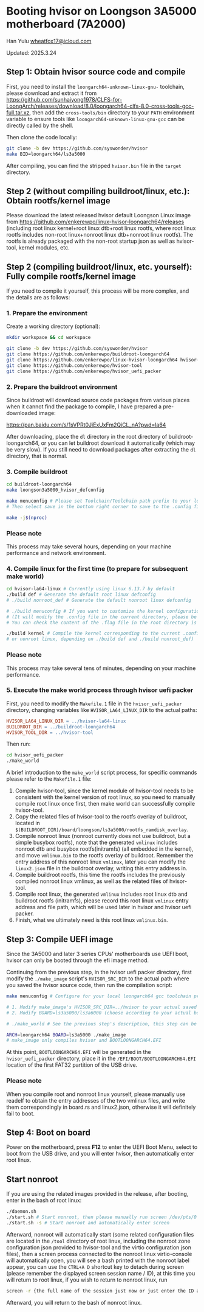 # Booting hvisor on Loongson 3A5000 motherboard (7A2000)

Han Yulu <wheatfox17@icloud.com>

Updated: 2025.3.24

## Step 1: Obtain hvisor source code and compile

First, you need to install the `loongarch64-unknown-linux-gnu-` toolchain, please download and extract it from <https://github.com/sunhaiyong1978/CLFS-for-LoongArch/releases/download/8.0/loongarch64-clfs-8.0-cross-tools-gcc-full.tar.xz>, then add the `cross-tools/bin` directory to your `PATH` environment variable to ensure tools like `loongarch64-unknown-linux-gnu-gcc` can be directly called by the shell.

Then clone the code locally:

```bash
git clone -b dev https://github.com/syswonder/hvisor
make BID=loongarch64/ls3a5000
```
After compiling, you can find the stripped `hvisor.bin` file in the `target` directory.

## Step 2 (without compiling buildroot/linux, etc.): Obtain rootfs/kernel image

Please download the latest released hvisor default Loongson Linux image from <https://github.com/enkerewpo/linux-hvisor-loongarch64/releases> (including root linux kernel+root linux dtb+root linux rootfs, where root linux rootfs includes non-root linux+nonroot linux dtb+nonroot linux rootfs). The rootfs is already packaged with the non-root startup json as well as hvisor-tool, kernel modules, etc.

## Step 2 (compiling buildroot/linux, etc. yourself): Fully compile rootfs/kernel image

If you need to compile it yourself, this process will be more complex, and the details are as follows:

### 1. Prepare the environment

Create a working directory (optional):

```bash
mkdir workspace && cd workspace

git clone -b dev https://github.com/syswonder/hvisor
git clone https://github.com/enkerewpo/buildroot-loongarch64
git clone https://github.com/enkerewpo/linux-hvisor-loongarch64 hvisor-la64-linux
git clone https://github.com/enkerewpo/hvisor-tool
git clone https://github.com/enkerewpo/hvisor_uefi_packer
```
### 2. Prepare the buildroot environment

Since buildroot will download source code packages from various places when it cannot find the package to compile, I have prepared a pre-downloaded image:

<https://pan.baidu.com/s/1sVPRt0JiExUxFm2QiCL_nA?pwd=la64>

After downloading, place the `dl` directory in the root directory of buildroot-loongarch64, or you can let buildroot download it automatically (which may be very slow). If you still need to download packages after extracting the `dl` directory, that is normal.

### 3. Compile buildroot

```bash
cd buildroot-loongarch64
make loongson3a5000_hvisor_defconfig

make menuconfig # Please set Toolchain/Toolchain path prefix to your local loongarch64 toolchain path and prefix
# Then select save in the bottom right corner to save to the .config file

make -j$(nproc)
```

<div class="warning">
    <h3>Please note</h3>
    <p> This process may take several hours, depending on your machine performance and network environment.</p>
</div>

### 4. Compile linux for the first time (to prepare for subsequent make world)

```bash
cd hvisor-la64-linux # Currently using linux 6.13.7 by default
./build def # Generate the default root linux defconfig
# ./build nonroot_def # Generate the default nonroot linux defconfig

# ./build menuconfig # If you want to customize the kernel configuration, you can use this command
# (It will modify the .config file in the current directory, please be aware of whether you are modifying the root linux or nonroot linux configuration,
# You can check the content of the .flag file in the root directory is ROOT or NONROOT)

./build kernel # Compile the kernel corresponding to the current .config (may be root linux
# or nonroot linux, depending on ./build def and ./build nonroot_def)
```

<div class="warning">
    <h3>Please note</h3>
    <p> This process may take several tens of minutes, depending on your machine performance.</p>
</div>

### 5. Execute the make world process through hvisor uefi packer

First, you need to modify the `Makefile.1` file in the `hvisor_uefi_packer` directory, changing variables like `HVISOR_LA64_LINUX_DIR` to the actual paths:

```Makefile
HVISOR_LA64_LINUX_DIR = ../hvisor-la64-linux
BUILDROOT_DIR = ../buildroot-loongarch64
HVISOR_TOOL_DIR = ../hvisor-tool
```

Then run:

```bash
cd hvisor_uefi_packer
./make_world
```

A brief introduction to the `make_world` script process, for specific commands please refer to the `Makefile.1` file:
1. Compile hvisor-tool, since the kernel module of hvisor-tool needs to be consistent with the kernel version of root linux, so you need to manually compile root linux once first, then make world can successfully compile hvisor-tool.
2. Copy the related files of hvisor-tool to the rootfs overlay of buildroot, located in `$(BUILDROOT_DIR)/board/loongson/ls3a5000/rootfs_ramdisk_overlay`.
3. Compile nonroot linux (nonroot currently does not use buildroot, but a simple busybox rootfs), note that the generated `vmlinux` includes nonroot dtb and busybox rootfs(initramfs) (all embedded in the kernel), and move `vmlinux.bin` to the rootfs overlay of buildroot. Remember the entry address of this nonroot linux `vmlinux`, later you can modify the `linux2.json` file in the buildroot overlay, writing this entry address in.
4. Compile buildroot rootfs, this time the rootfs includes the previously compiled nonroot linux vmlinux, as well as the related files of hvisor-tool.
5. Compile root linux, the generated `vmlinux` includes root linux dtb and buildroot rootfs (initramfs), please record this root linux `vmlinux` entry address and file path, which will be used later in hvisor and hvisor uefi packer.
6. Finish, what we ultimately need is this root linux `vmlinux.bin`.

## Step 3: Compile UEFI image

Since the 3A5000 and later 3 series CPUs' motherboards use UEFI boot, hvisor can only be booted through the efi image method.

Continuing from the previous step, in the hvisor uefi packer directory, first modify the `./make_image` script's `HVISOR_SRC_DIR` to the actual path where you saved the hvisor source code, then run the compilation script:

```bash
make menuconfig # Configure for your local loongarch64 gcc toolchain prefix, hvisor.bin path, vmlinux.bin path

# 1. Modify make_image's HVISOR_SRC_DIR=../hvisor to your actual saved hvisor source code path, then run the script
# 2. Modify BOARD=ls3a5000/ls3a6000 (choose according to your actual board model), the BOARD in the env mentioned later is the same

# ./make_world # See the previous step's description, this step can be skipped if you do not need to recompile buildroot/linux

ARCH=loongarch64 BOARD=ls3a5000 ./make_image
# make_image only compiles hvisor and BOOTLOONGARCH64.EFI
```

At this point, `BOOTLOONGARCH64.EFI` will be generated in the `hvisor_uefi_packer` directory, place it in the `/EFI/BOOT/BOOTLOONGARCH64.EFI` location of the first FAT32 partition of the USB drive.

<div class="warning">
    <h3>Please note</h3>
    <p> When you compile root and nonroot linux yourself, please manually use readelf to obtain the entry addresses of the two vmlinux files, and write them correspondingly in board.rs and linux2.json, otherwise it will definitely fail to boot.
</div>

## Step 4: Boot on board

Power on the motherboard, press **F12** to enter the UEFI Boot Menu, select to boot from the USB drive, and you will enter hvisor, then automatically enter root linux.

## Start nonroot

If you are using the related images provided in the release, after booting, enter in the bash of root linux:

```bash
./daemon.sh
./start.sh # Start nonroot, then please manually run screen /dev/pts/0
./start.sh -s # Start nonroot and automatically enter screen
```

Afterward, nonroot will automatically start (some related configuration files are located in the `/tool` directory of root linux, including the nonroot zone configuration json provided to hvisor-tool and the virtio configuration json files), then a screen process connected to the nonroot linux virtio-console will automatically open, you will see a bash printed with the nonroot label appear, you can use the `CTRL+A D` shortcut key to detach during screen (please remember the displayed screen session name / ID), at this time you will return to root linux, if you wish to return to nonroot linux, run

```bash
screen -r {the full name of the session just now or just enter the ID at the front}
```

Afterward, you will return to the bash of nonroot linux.
